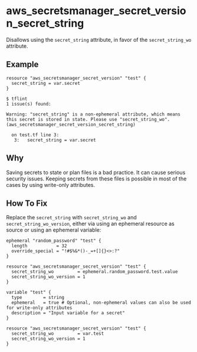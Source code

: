 # aws_secretsmanager_secret_version_secret_string

Disallows using the `secret_string` attribute, in favor of the `secret_string_wo` attribute.

## Example

```hcl
resource "aws_secretsmanager_secret_version" "test" {
  secret_string = var.secret
}
```

```
$ tflint
1 issue(s) found:

Warning: "secret_string" is a non-ephemeral attribute, which means this secret is stored in state. Please use "secret_string_wo". (aws_secretsmanager_secret_version_secret_string)

  on test.tf line 3:
   3:   secret_string = var.secret

```

## Why

Saving secrets to state or plan files is a bad practice. It can cause serious security issues. Keeping secrets from these files is possible in most of the cases by using write-only attributes.

## How To Fix

Replace the `secret_string` with `secret_string_wo` and `secret_string_wo_version`, either via using an ephemeral resource as source or using an ephemeral variable:

```hcl
ephemeral "random_password" "test" {
  length           = 32
  override_special = "!#$%&*()-_=+[]{}<>:?"
}

resource "aws_secretsmanager_secret_version" "test" {
  secret_string_wo         = ephemeral.random_password.test.value
  secret_string_wo_version = 1
}
```

```hcl
variable "test" {
  type        = string
  ephemeral   = true # Optional, non-ephemeral values can also be used for write-only attributes
  description = "Input variable for a secret"
}

resource "aws_secretsmanager_secret_version" "test" {
  secret_string_wo         = var.test
  secret_string_wo_version = 1
}
```
